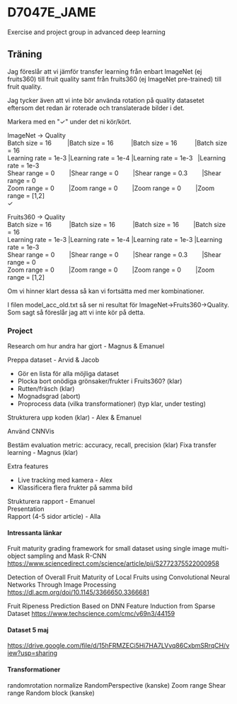 # D7047E_JAME
Exercise and project group in advanced deep learning

## Träning
Jag föreslår att vi jämför transfer learning från enbart ImageNet (ej fruits360) till fruit quality samt från fruits360 (ej ImageNet pre-trained) till fruit quality.

Jag tycker även att vi inte bör använda rotation på quality datasetet eftersom det redan är roterade och translaterade bilder i det.

Markera med en "✓" under det ni kör/kört.

ImageNet -> Quality  
Batch size = 16 &emsp; &emsp;|Batch size = 16 &emsp; &emsp; |Batch size = 16 &emsp; &emsp; |Batch size = 16  
Learning rate = 1e-3  |Learning rate = 1e-4 |Learning rate = 1e-3 &nbsp; |Learning rate = 1e-3  
Shear range = 0     &emsp; &ensp;  |Shear range = 0   &emsp; &ensp;  |Shear range = 0.3   &emsp; &ensp; |Shear range = 0  
Zoom range = 0   &emsp;  &ensp;   |Zoom range = 0    &emsp;  &ensp; |Zoom range = 0    &emsp;  &ensp; |Zoom range = [1,2]  
  ✓
  
Fruits360 -> Quality  
Batch size = 16   &emsp; &emsp;    |Batch size = 16    &emsp; &emsp;  |Batch size = 16    &emsp; &ensp;   |Batch size = 16  
Learning rate = 1e-3  |Learning rate = 1e-4 |Learning rate = 1e-3 |Learning rate = 1e-3  
Shear range = 0  &emsp; &ensp;     |Shear range = 0   &emsp; &ensp;   |Shear range = 0.3  &emsp; &ensp;  |Shear range = 0  
Zoom range = 0     &emsp; &ensp;   |Zoom range = 0    &emsp; &ensp;   |Zoom range = 0   &emsp; &ensp;    |Zoom range = [1,2]  


Om vi hinner klart dessa så kan vi fortsätta med mer kombinationer.

I filen model_acc_old.txt så ser ni resultat för ImageNet->Fruits360->Quality. Som sagt så föreslår jag att vi inte kör på detta.




### Project
Research om hur andra har gjort - Magnus & Emanuel

Preppa dataset - Arvid & Jacob
- Gör en lista för alla möjliga dataset
- Plocka bort onödiga grönsaker/frukter i Fruits360? (klar)
- Rutten/fräsch (klar)
- Mognadsgrad (abort)
- Proprocess data (vilka transformationer) (typ klar, under testing)

Strukturera upp koden (klar) - Alex & Emanuel

Använd CNNVis

Bestäm evaluation metric: accuracy, recall, precision (klar) 
Fixa transfer learning - Magnus (klar)

Extra features
- Live tracking med kamera - Alex  
- Klassificera flera frukter på samma bild


Strukturera rapport - Emanuel  
Presentation  
Rapport (4-5 sidor article) - Alla


#### Intressanta länkar
Fruit maturity grading framework for small dataset using single image multi-object sampling and Mask R-CNN
https://www.sciencedirect.com/science/article/pii/S2772375522000958

Detection of Overall Fruit Maturity of Local Fruits using Convolutional Neural Networks Through Image Processing
https://dl.acm.org/doi/10.1145/3366650.3366681

Fruit Ripeness Prediction Based on DNN Feature Induction from Sparse Dataset
https://www.techscience.com/cmc/v69n3/44159

#### Dataset 5 maj
https://drive.google.com/file/d/15hFRMZECi5Hi7HA7LVvq86CxbmSRrqCH/view?usp=sharing

#### Transformationer
randomrotation
normalize
RandomPerspective (kanske)
Zoom range
Shear range
Random block (kanske)
